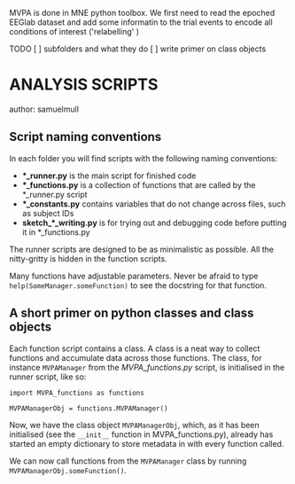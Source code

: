 MVPA is done in MNE python toolbox. 
We first need to read the epoched EEGlab dataset and add some informatin to the trial events to encode all conditions of interest ('relabelling' )

TODO
[ ] subfolders and what they do
[ ] write primer on class objects


# ANALYSIS SCRIPTS
author: samuelmull

## Script naming conventions

In each folder you will find scripts with the following naming conventions:  
- **\*_runner.py** is the main script for finished code   
- **\*_functions.py** is a collection of functions that are called by the \*_runner.py script  
- **\*_constants.py** contains variables that do not change across files, such as subject IDs    
- **sketch_\*_writing.py** is for trying out and debugging code before putting it in \*_functions.py   

The runner scripts are designed to be as minimalistic as possible. All the nitty-gritty is hidden in the function scripts.   

Many functions have adjustable parameters. Never be afraid to type `help(SomeManager.someFunction)` to see the docstring for that function.

## A short primer on python classes and class objects

Each function script contains a class. A class is a neat way to collect functions and accumulate data across those functions. The class, for instance `MVPAManager` from the *MVPA_functions.py* script, is initialised in the runner script, like so:  

```
import MVPA_functions as functions

MVPAManagerObj = functions.MVPAManager()
```

Now, we have the class object `MVPAManagerObj`, which, as it has been initialised (see the `__init__` function in MVPA_functions.py), already has started an empty dictionary to store metadata in with every function called.  

We can now call functions from the `MVPAManager` class by running `MVPAManagerObj.someFunction()`.

